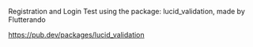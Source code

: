 Registration and Login Test using the package: lucid_validation, made by Flutterando

https://pub.dev/packages/lucid_validation
